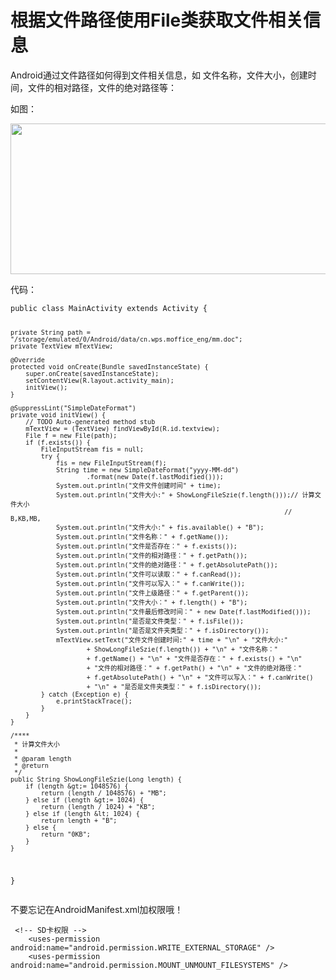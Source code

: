 # 根据文件路径使用File类获取文件相关信息
  <p>Android通过文件路径如何得到文件相关信息，如 文件名称，文件大小，创建时间，文件的相对路径，文件的绝对路径等：</p> 
<p>如图：</p> 
<p><img alt="" height="241" src="https://static.oschina.net/uploads/space/2016/1230/171902_8TsR_2945455.png" width="666"></p> 
<p>代码：</p> 
<pre><code class="language-java">public class MainActivity extends Activity {

	private String path = "/storage/emulated/0/Android/data/cn.wps.moffice_eng/mm.doc";
	private TextView mTextView;

	@Override
	protected void onCreate(Bundle savedInstanceState) {
		super.onCreate(savedInstanceState);
		setContentView(R.layout.activity_main);
		initView();
	}

	@SuppressLint("SimpleDateFormat")
	private void initView() {
		// TODO Auto-generated method stub
		mTextView = (TextView) findViewById(R.id.textview);
		File f = new File(path);
		if (f.exists()) {
			FileInputStream fis = null;
			try {
				fis = new FileInputStream(f);
				String time = new SimpleDateFormat("yyyy-MM-dd")
						.format(new Date(f.lastModified()));
				System.out.println("文件文件创建时间" + time);
				System.out.println("文件大小:" + ShowLongFileSzie(f.length()));// 计算文件大小
																			// B,KB,MB,
				System.out.println("文件大小:" + fis.available() + "B");
				System.out.println("文件名称：" + f.getName());
				System.out.println("文件是否存在：" + f.exists());
				System.out.println("文件的相对路径：" + f.getPath());
				System.out.println("文件的绝对路径：" + f.getAbsolutePath());
				System.out.println("文件可以读取：" + f.canRead());
				System.out.println("文件可以写入：" + f.canWrite());
				System.out.println("文件上级路径：" + f.getParent());
				System.out.println("文件大小：" + f.length() + "B");
				System.out.println("文件最后修改时间：" + new Date(f.lastModified()));
				System.out.println("是否是文件类型：" + f.isFile());
				System.out.println("是否是文件夹类型：" + f.isDirectory());
				mTextView.setText("文件文件创建时间:" + time + "\n" + "文件大小:"
						+ ShowLongFileSzie(f.length()) + "\n" + "文件名称："
						+ f.getName() + "\n" + "文件是否存在：" + f.exists() + "\n"
						+ "文件的相对路径：" + f.getPath() + "\n" + "文件的绝对路径："
						+ f.getAbsolutePath() + "\n" + "文件可以写入：" + f.canWrite()
						+ "\n" + "是否是文件夹类型：" + f.isDirectory());
			} catch (Exception e) {
				e.printStackTrace();
			}
		}
	}

	/****
	 * 计算文件大小
	 * 
	 * @param length
	 * @return
	 */
	public String ShowLongFileSzie(Long length) {
		if (length &gt;= 1048576) {
			return (length / 1048576) + "MB";
		} else if (length &gt;= 1024) {
			return (length / 1024) + "KB";
		} else if (length &lt; 1024) {
			return length + "B";
		} else {
			return "0KB";
		}
	}

}
</code></pre> 
<p>不要忘记在AndroidManifest.xml加权限哦！</p> 
<pre><code class="language-html"> &lt;!-- SD卡权限 --&gt;
    &lt;uses-permission android:name="android.permission.WRITE_EXTERNAL_STORAGE" /&gt;
    &lt;uses-permission android:name="android.permission.MOUNT_UNMOUNT_FILESYSTEMS" /&gt;</code></pre> 
<span id="OSC_h2_1"></span>
